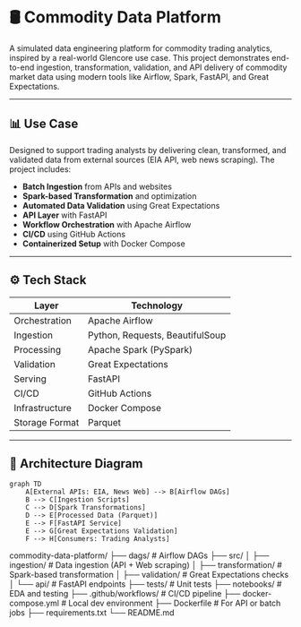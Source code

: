 # 🛢️ Commodity Data Platform

A simulated data engineering platform for commodity trading analytics, inspired by a real-world Glencore use case. This project demonstrates end-to-end ingestion, transformation, validation, and API delivery of commodity market data using modern tools like Airflow, Spark, FastAPI, and Great Expectations.

---

## 📊 Use Case

Designed to support trading analysts by delivering clean, transformed, and validated data from external sources (EIA API, web news scraping). The project includes:

- **Batch Ingestion** from APIs and websites
- **Spark-based Transformation** and optimization
- **Automated Data Validation** using Great Expectations
- **API Layer** with FastAPI
- **Workflow Orchestration** with Apache Airflow
- **CI/CD** using GitHub Actions
- **Containerized Setup** with Docker Compose

---

## ⚙️ Tech Stack

| Layer            | Technology                      |
|------------------|----------------------------------|
| Orchestration    | Apache Airflow                  |
| Ingestion        | Python, Requests, BeautifulSoup |
| Processing       | Apache Spark (PySpark)          |
| Validation       | Great Expectations              |
| Serving          | FastAPI                         |
| CI/CD            | GitHub Actions                  |
| Infrastructure   | Docker Compose                  |
| Storage Format   | Parquet                         |

---

## 🧱 Architecture Diagram

```mermaid
graph TD
    A[External APIs: EIA, News Web] --> B[Airflow DAGs]
    B --> C[Ingestion Scripts]
    C --> D[Spark Transformations]
    D --> E[Processed Data (Parquet)]
    E --> F[FastAPI Service]
    E --> G[Great Expectations Validation]
    F --> H[Consumers: Trading Analysts]
```

commodity-data-platform/
├── dags/                      # Airflow DAGs
├── src/
│   ├── ingestion/             # Data ingestion (API + Web scraping)
│   ├── transformation/        # Spark-based transformation
│   ├── validation/            # Great Expectations checks
│   └── api/                   # FastAPI endpoints
├── tests/                     # Unit tests
├── notebooks/                 # EDA and testing
├── .github/workflows/         # CI/CD pipeline
├── docker-compose.yml         # Local dev environment
├── Dockerfile                 # For API or batch jobs
├── requirements.txt
└── README.md
